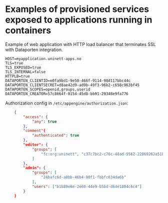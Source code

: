 # Examples of provisioned services exposed to applications running in containers


Example of web application with HTTP load balancer that terminates SSL with Dataporten integration.

```properties
HOST=myapplication.uninett-apps.no
TLS=true
TLS_EXPOSED=true
TLS_INTERNAL=false
HTTPLB=true
DATAPORTEN_CLIENTID=e0fa9bd1-9e50-466f-9114-98d117bbc44c
DATAPORTEN_CLIENTSECRET=d8ae42d9-ad9b-49f3-96b2-c658c963bf45
DATAPORTEN_SCOPES=openid,groups,userid
DATAPORTEN_CREATOR=57c8664f-0154-45d8-bb91-29348e9fa776
```

Authorization config in `/etc/appengine/authorization.json`:

```json
	{
		"access": {
			"any": true
		},
		"comment"{
			"authenticated": true
		},
		"editor": {
			"groups": [
				"fc:org:uninett", "c37c7bc2-c76c-48ad-9562-22869282a51b"
			]
		},
		"admin": {
			"groups": [
				"24bafc6d-a0bb-46b4-90f1-fbbfc634da6b"
			],
			"users": ["b1b89e6e-2e60-44e9-b5bd-d64e1884c6c4"]
		}
	}
```